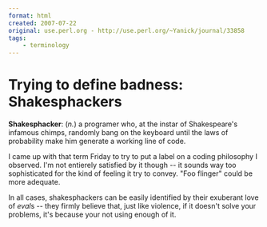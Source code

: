 ```yaml
---
format: html
created: 2007-07-22
original: use.perl.org - http://use.perl.org/~Yanick/journal/33858
tags:
    - terminology
---
```


# Trying to define badness: Shakesphackers

<p> <b>Shakesphacker</b>: (<i>n.</i>) a programer who, at the instar of Shakespeare's infamous chimps,
   randomly bang on the keyboard until the laws of probability make him
   generate a working line of code.</p><p>

   I came up with that term Friday to try to put a label on a coding philosophy I
   observed.
   I'm not entierely satisfied by it though -- it sounds way too
   sophisticated for the kind of feeling it try to convey.  "Foo flinger"
   could be more adequate.
</p><p>In all cases, shakesphackers can be easily identified by their exuberant love of <i>eval</i>s -- they firmly believe that, just like violence, if it doesn't solve your problems, it's because your not using enough of it. </p>
